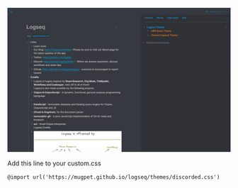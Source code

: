 ![image-20210418143140229](readme.assets/image-20210418143140229.png)



Add this line to your custom.css

```
@import url('https://mugpet.github.io/logseq/themes/discorded.css')
```

